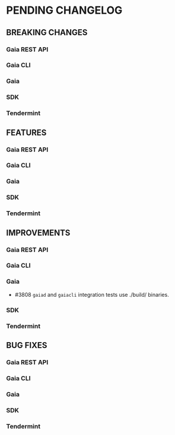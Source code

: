 # PENDING CHANGELOG

<!----------------------------- BREAKING CHANGES ----------------------------->

## BREAKING CHANGES

### Gaia REST API

### Gaia CLI

### Gaia

### SDK

### Tendermint

<!--------------------------------- FEATURES --------------------------------->

## FEATURES

### Gaia REST API

### Gaia CLI

### Gaia

### SDK

### Tendermint

<!------------------------------- IMPROVEMENTS ------------------------------->

## IMPROVEMENTS

### Gaia REST API

### Gaia CLI

### Gaia

* #3808 `gaiad` and `gaiacli` integration tests use ./build/ binaries.

### SDK

### Tendermint

<!--------------------------------- BUG FIXES -------------------------------->

## BUG FIXES

### Gaia REST API

### Gaia CLI

### Gaia

### SDK

### Tendermint
